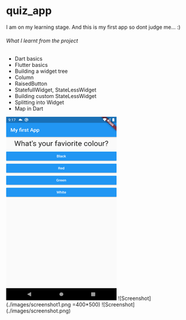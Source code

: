 # quiz_app

I  am  on  my learning stage. And this is my first app  so dont judge  me...  :)

###### What I learnt from the project
* Dart basics
* Flutter basics
* Building a widget tree
* Column
* RaisedButton
* StatefullWidget, StateLessWidget
* Building custom StateLessWidget
* Splitting into Widget
* Map in Dart
<img src="./images/screenshot1.png" width="300" height="500" />
![Screenshot](./images/screenshot1.png =400*500)
![Screenshot](./images/screenshot.png)
